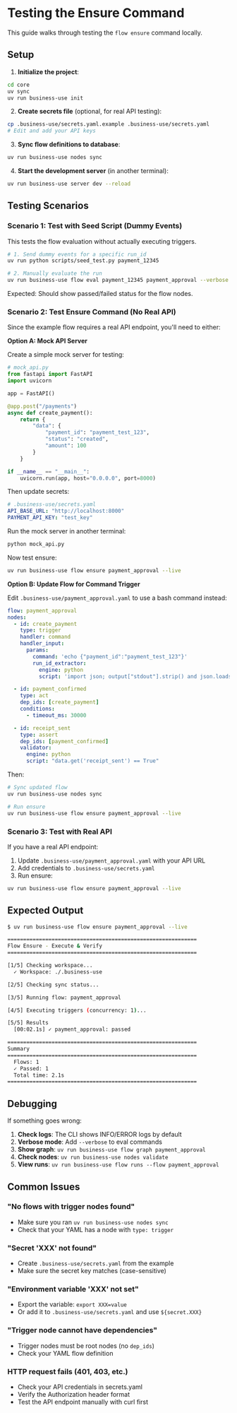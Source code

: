 # Testing the Ensure Command

This guide walks through testing the `flow ensure` command locally.

## Setup

1. **Initialize the project**:
```bash
cd core
uv sync
uv run business-use init
```

2. **Create secrets file** (optional, for real API testing):
```bash
cp .business-use/secrets.yaml.example .business-use/secrets.yaml
# Edit and add your API keys
```

3. **Sync flow definitions to database**:
```bash
uv run business-use nodes sync
```

4. **Start the development server** (in another terminal):
```bash
uv run business-use server dev --reload
```

## Testing Scenarios

### Scenario 1: Test with Seed Script (Dummy Events)

This tests the flow evaluation without actually executing triggers.

```bash
# 1. Send dummy events for a specific run_id
uv run python scripts/seed_test.py payment_12345

# 2. Manually evaluate the run
uv run business-use flow eval payment_12345 payment_approval --verbose
```

Expected: Should show passed/failed status for the flow nodes.

### Scenario 2: Test Ensure Command (No Real API)

Since the example flow requires a real API endpoint, you'll need to either:

**Option A: Mock API Server**

Create a simple mock server for testing:

```python
# mock_api.py
from fastapi import FastAPI
import uvicorn

app = FastAPI()

@app.post("/payments")
async def create_payment():
    return {
        "data": {
            "payment_id": "payment_test_123",
            "status": "created",
            "amount": 100
        }
    }

if __name__ == "__main__":
    uvicorn.run(app, host="0.0.0.0", port=8000)
```

Then update secrets:
```yaml
# .business-use/secrets.yaml
API_BASE_URL: "http://localhost:8000"
PAYMENT_API_KEY: "test_key"
```

Run the mock server in another terminal:
```bash
python mock_api.py
```

Now test ensure:
```bash
uv run business-use flow ensure payment_approval --live
```

**Option B: Update Flow for Command Trigger**

Edit `.business-use/payment_approval.yaml` to use a bash command instead:

```yaml
flow: payment_approval
nodes:
  - id: create_payment
    type: trigger
    handler: command
    handler_input:
      params:
        command: 'echo {"payment_id":"payment_test_123"}'
        run_id_extractor:
          engine: python
          script: 'import json; output["stdout"].strip() and json.loads(output["stdout"])["payment_id"]'

  - id: payment_confirmed
    type: act
    dep_ids: [create_payment]
    conditions:
      - timeout_ms: 30000

  - id: receipt_sent
    type: assert
    dep_ids: [payment_confirmed]
    validator:
      engine: python
      script: "data.get('receipt_sent') == True"
```

Then:
```bash
# Sync updated flow
uv run business-use nodes sync

# Run ensure
uv run business-use flow ensure payment_approval --live
```

### Scenario 3: Test with Real API

If you have a real API endpoint:

1. Update `.business-use/payment_approval.yaml` with your API URL
2. Add credentials to `.business-use/secrets.yaml`
3. Run ensure:

```bash
uv run business-use flow ensure payment_approval --live
```

## Expected Output

```bash
$ uv run business-use flow ensure payment_approval --live

============================================================
Flow Ensure - Execute & Verify
============================================================

[1/5] Checking workspace...
  ✓ Workspace: ./.business-use

[2/5] Checking sync status...

[3/5] Running flow: payment_approval

[4/5] Executing triggers (concurrency: 1)...

[5/5] Results
  [00:02.1s] ✓ payment_approval: passed

============================================================
Summary
============================================================
  Flows: 1
  ✓ Passed: 1
  Total time: 2.1s
============================================================
```

## Debugging

If something goes wrong:

1. **Check logs**: The CLI shows INFO/ERROR logs by default
2. **Verbose mode**: Add `--verbose` to eval commands
3. **Show graph**: `uv run business-use flow graph payment_approval`
4. **Check nodes**: `uv run business-use nodes validate`
5. **View runs**: `uv run business-use flow runs --flow payment_approval`

## Common Issues

### "No flows with trigger nodes found"
- Make sure you ran `uv run business-use nodes sync`
- Check that your YAML has a node with `type: trigger`

### "Secret 'XXX' not found"
- Create `.business-use/secrets.yaml` from the example
- Make sure the secret key matches (case-sensitive)

### "Environment variable 'XXX' not set"
- Export the variable: `export XXX=value`
- Or add it to `.business-use/secrets.yaml` and use `${secret.XXX}`

### "Trigger node cannot have dependencies"
- Trigger nodes must be root nodes (no `dep_ids`)
- Check your YAML flow definition

### HTTP request fails (401, 403, etc.)
- Check your API credentials in secrets.yaml
- Verify the Authorization header format
- Test the API endpoint manually with curl first
